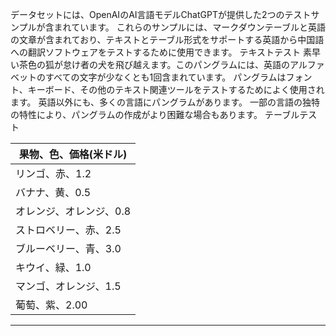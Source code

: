 データセットには、OpenAIのAI言語モデルChatGPTが提供した2つのテストサンプルが含まれています。
これらのサンプルには、マークダウンテーブルと英語の文章が含まれており、テキストとテーブル形式をサポートする英語から中国語への翻訳ソフトウェアをテストするために使用できます。
テキストテスト
素早い茶色の狐が怠け者の犬を飛び越えます。このパングラムには、英語のアルファベットのすべての文字が少なくとも1回含まれています。
パングラムはフォント、キーボード、その他のテキスト関連ツールをテストするためによく使用されます。
英語以外にも、多くの言語にパングラムがあります。
一部の言語の独特の特性により、パングラムの作成がより困難な場合もあります。
テーブルテスト

| 果物、色、価格(米ドル) |
| --- |
| リンゴ、赤、1.2 |
| バナナ、黄、0.5 |
| オレンジ、オレンジ、0.8 |
| ストロベリー、赤、2.5 |
| ブルーベリー、青、3.0 |
| キウイ、緑、1.0 |
| マンゴ、オレンジ、1.5 |
| 葡萄、紫、2.00 |

---

